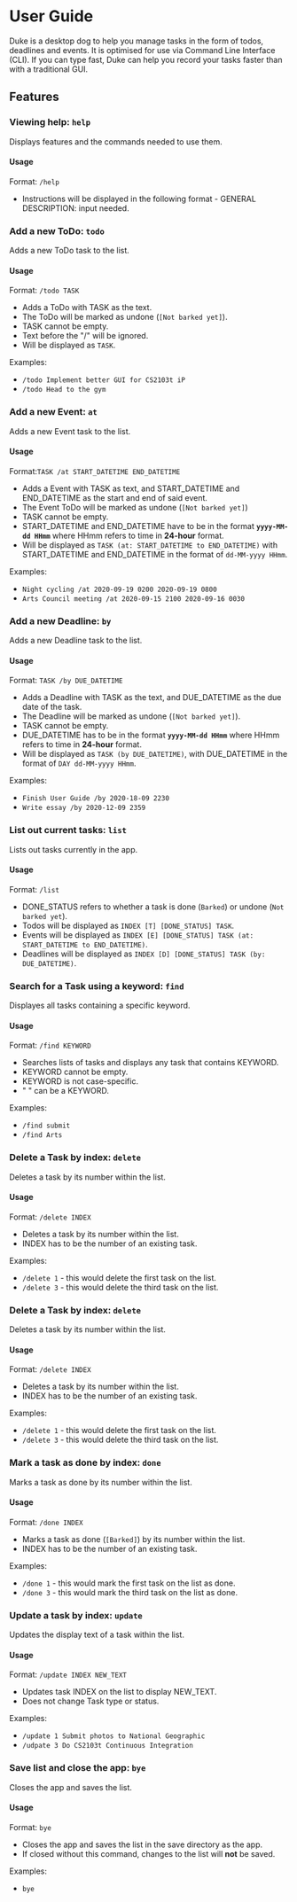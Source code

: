 # User Guide
Duke is a desktop dog to help you manage tasks in the form of todos, deadlines and events. It is optimised for use via Command Line Interface (CLI). If you can type fast, Duke can help you record your tasks faster than with a traditional GUI.

## Features 

### Viewing help: `help`
Displays features and the commands needed to use them.
#### Usage
Format: `/help`
* Instructions will be displayed in the following format - GENERAL DESCRIPTION: input needed.

### Add a new ToDo: `todo`
Adds a new ToDo task to the list.
#### Usage
Format: `/todo TASK`
* Adds a ToDo with TASK as the text.
* The ToDo will be marked as undone (`[Not barked yet]`).
* TASK cannot be empty.
* Text before the "/" will be ignored.
* Will be displayed as `TASK`.

Examples:
* `/todo Implement better GUI for CS2103t iP`
* `/todo Head to the gym`

### Add a new Event: `at`
Adds a new Event task to the list.
#### Usage
Format:`TASK /at START_DATETIME END_DATETIME`
* Adds a Event with TASK as text, and START_DATETIME and END_DATETIME as the start and end of said event.
* The Event ToDo will be marked as undone (`[Not barked yet]`)
* TASK cannot be empty.
* START_DATETIME and END_DATETIME have to be in the format **`yyyy-MM-dd HHmm`** where HHmm refers to time in **24-hour** format.
* Will be displayed as `TASK (at: START_DATETIME to END_DATETIME)` with START_DATETIME and END_DATETIME in the format of `dd-MM-yyyy HHmm`.

Examples:
* `Night cycling /at 2020-09-19 0200 2020-09-19 0800`
* `Arts Council meeting /at 2020-09-15 2100 2020-09-16 0030`

### Add a new Deadline: `by`
Adds a new Deadline task to the list.
#### Usage
Format: `TASK /by DUE_DATETIME`
* Adds a Deadline with TASK as the text, and DUE_DATETIME as the due date of the task.
* The Deadline will be marked as undone (`[Not barked yet]`).
* TASK cannot be empty.
* DUE_DATETIME has to be in the format **`yyyy-MM-dd HHmm`** where HHmm refers to time in **24-hour** format.
* Will be displayed as `TASK (by DUE_DATETIME)`, with DUE_DATETIME in the format of `DAY dd-MM-yyyy HHmm`.

Examples:
* `Finish User Guide /by 2020-18-09 2230`
* `Write essay /by 2020-12-09 2359`

### List out current tasks: `list`
Lists out tasks currently in the app.
#### Usage
Format: `/list`
* DONE_STATUS refers to whether a task is done (`Barked`) or undone (`Not barked yet`).
* Todos will be displayed as `INDEX [T] [DONE_STATUS] TASK`.
* Events will be displayed as `INDEX [E] [DONE_STATUS] TASK (at: START_DATETIME to END_DATETIME)`.
* Deadlines will be displayed as `INDEX [D] [DONE_STATUS] TASK (by: DUE_DATETIME)`.

### Search for a Task using a keyword: `find`
Displayes all tasks containing a specific keyword.
#### Usage
Format: `/find KEYWORD`
* Searches lists of tasks and displays any task that contains KEYWORD.
* KEYWORD cannot be empty.
* KEYWORD is not case-specific.
* " " can be a KEYWORD.

Examples:
* `/find submit`
* `/find Arts`

### Delete a Task by index: `delete`
Deletes a task by its number within the list.
#### Usage
Format: `/delete INDEX`
* Deletes a task by its number within the list.
* INDEX has to be the number of an existing task.

Examples:
* `/delete 1` - this would delete the first task on the list.
* `/delete 3` - this would delete the third task on the list.

### Delete a Task by index: `delete`
Deletes a task by its number within the list.
#### Usage
Format: `/delete INDEX`
* Deletes a task by its number within the list.
* INDEX has to be the number of an existing task.

Examples:
* `/delete 1` - this would delete the first task on the list.
* `/delete 3` - this would delete the third task on the list.

### Mark a task as done by index: `done`
Marks a task as done by its number within the list.
#### Usage
Format: `/done INDEX`
* Marks a task as done (`[Barked]`) by its number within the list.
* INDEX has to be the number of an existing task.

Examples:
* `/done 1` - this would mark the first task on the list as done.
* `/done 3` - this would mark the third task on the list as done.

### Update a task by index: `update`
Updates the display text of a task within the list.
#### Usage
Format: `/update INDEX NEW_TEXT`
* Updates task INDEX on the list to display NEW_TEXT.
* Does not change Task type or status.

Examples:
* `/update 1 Submit photos to National Geographic`
* `/udpate 3 Do CS2103t Continuous Integration`

### Save list and close the app: `bye`
Closes the app and saves the list.
#### Usage
Format: `bye`
* Closes the app and saves the list in the save directory as the app.
* If closed without this command, changes to the list will **not** be saved.

Examples:
* `bye`
